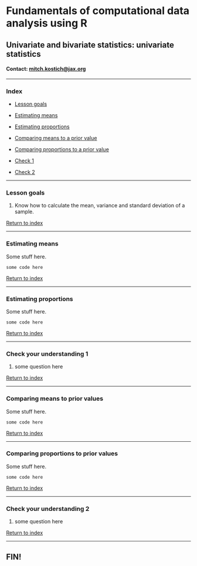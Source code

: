 # Fundamentals of computational data analysis using R
## Univariate and bivariate statistics: univariate statistics
#### Contact: mitch.kostich@jax.org

---

### Index

- [Lesson goals](#lesson-goals)
- [Estimating means](#estimating-means-of-continuous)
- [Estimating proportions](#estimating-proportions)
- [Comparing means to a prior value](#comparing-means-to-a-prior-value)
- [Comparing proportions to a prior value](#comparing-proportions-to-a-prior-value)

- [Check 1](#check-your-understanding-1)
- [Check 2](#check-your-understanding-2)

---

### Lesson goals

1) Know how to calculate the mean, variance and standard deviation of a sample.

[Return to index](#index)

---

### Estimating means

Some stuff here.

```
some code here

```

[Return to index](#index)

---

### Estimating proportions

Some stuff here.

```
some code here

```

[Return to index](#index)

---

### Check your understanding 1

1) some question here

[Return to index](#index)

---

### Comparing means to prior values

Some stuff here.

```
some code here

```

[Return to index](#index)

---

### Comparing proportions to prior values

Some stuff here.

```
some code here

```

[Return to index](#index)

---

### Check your understanding 2

1) some question here

[Return to index](#index)

---

## FIN!
